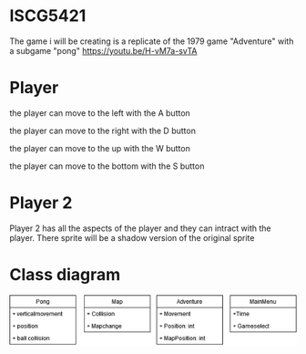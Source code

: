 # ISCG5421
The game i will be creating is a replicate of the 1979 game "Adventure" with a subgame "pong"
https://youtu.be/H-vM7a-svTA

# Player
the player can move to the left with the A button

the player can move to the right with the D button

the player can move to the up with the W button

the player can move to the bottom with the S button

# Player 2
Player 2 has all the aspects of the player and they can intract with the player. There sprite will be a shadow version of the original sprite

# Class diagram
![alt text](https://github.com/Dissapoint/ISCG5421/blob/master/Design/ClassDiagram.png "Class diagrams ")


